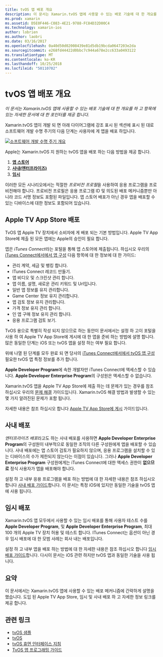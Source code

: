 ```yaml
---
title: tvOS 앱 배포 개요
description: 이 문서는 Xamarin.tvOS 앱에 사용할 수 있는 배포 기술에 대 한 개요를 하 고 항목에 있는 자세한 문서에 대 한 포인터를 제공 합니다.
ms.prod: xamarin
ms.assetid: D5E0F446-C083-4E21-9788-FC84D32D00C4
ms.technology: xamarin-ios
author: lobrien
ms.author: laobri
ms.date: 03/16/2017
ms.openlocfilehash: 0a40d50d02008439e81d5db19bcda0647203e2da
ms.sourcegitcommit: e268fd44422d0bbc7c944a678e2cc633a0493122
ms.translationtype: MT
ms.contentlocale: ko-KR
ms.lasthandoff: 10/25/2018
ms.locfileid: "50110702"
---
```

# <a name="tvos-app-distribution-overview"></a>tvOS 앱 배포 개요

_이 문서는 Xamarin.tvOS 앱에 사용할 수 있는 배포 기술에 대 한 개요를 하 고 항목에 있는 자세한 문서에 대 한 포인터를 제공 합니다._


Xamarin.tvOS 앱이 개발 되 면 아래 다이어그램에 강조 표시 된 섹션에 표시 된 대로 소프트웨어 개발 수명 주기의 다음 단계는 사용자에 게 앱을 배포 하입니다.


[![소프트웨어 개발 수명 주기 개요](images/publishingdiagram.png)](images/publishingdiagram.png#lightbox)


Apple는 Xamarin.tvOS 지 원하는 tvOS 앱을 배포 하는 다음 방법을 제공 합니다.

1. [**앱 스토어**](#Apple-TV-App-Store-Distribution)
2. [**사내(엔터프라이즈)**](#In-House-Distribution) 
2. [**임시**](#Ad_Hoc_Distribution) 

이러한 모든 시나리오에서는 적절한 *프로비전 프로필*을 사용하여 응용 프로그램을 프로비전해야 합니다. 프로비전 프로필은 응용 프로그램 ID 및 의도된 배포 메커니즘뿐만 아니라 코드 서명 정보도 포함된 파일입니다. 앱 스토어 배포가 아닌 경우 앱을 배포할 수 있는 디바이스에 대한 정보도 포함되어 있습니다.

<a name="Apple-TV-App-Store-Distribution" />

## <a name="apple-tv-app-store-distribution"></a>Apple TV App Store 배포

TvOS 앱 Apple TV 장치에서 소비자에 게 배포 되는 기본 방법입니다. Apple TV App Store에 제출 된 모든 앱에는 Apple의 승인이 필요 합니다.

앱은 *iTunes Connect*라는 포털을 통해 앱 스토어에 제출됩니다. 하십시오 우리의 [iTunes Connect에서에서 앱 구성](~/ios/deploy-test/app-distribution/app-store-distribution/itunesconnect.md) 다음 항목에 대 한 정보에 대 한 가이드:

- 관리 계약, 세금 및 뱅킹 합니다.
- ITunes Connect 레코드 만들기.
- 앱 비디오 및 스크린샷 관리 합니다.
- 앱 이름, 설명, 새로운 관리 키워드 및 Url입니다.
- 일반 앱 정보를 유지 관리합니다.
- Game Center 정보 유지 관리합니다.
- 앱 검토 정보 유지 관리합니다.
- 가격 정보 유지 관리 합니다.
- 인 앱 구매 정보 유지 관리 합니다.
- 응용 프로그램 검토 보기.

TvOS 용으로 특별히 작성 되지 않으므로 하는 동안이 문서에서는 설정 하 고이 포털을 사용 하 여 Apple TV App Store에 게시에 대 한 앱을 준비 하는 방법에 설명 합니다. 많은 동일한 단계는 iOS 또는 tvOS 앱을 설정 하는 여부 필요 합니다.

위에 나열 된 단계를 모두 완료 되 면 당사의 [iTunes Connect에서에서 tvOS 앱 구성](~/ios/tvos/deploy-test/app-distribution/itunes-connect.md) 필요한 tvOS 앱 특정 정보를 추가 합니다.

**Apple Developer Program**에 속한 개발자만 iTunes Connect에 액세스할 수 있습니다. **Apple Developer Enterprise Program**의 구성원은 액세스할 수 없습니다.

Xamarin.tvOS 앱을 Apple TV App Store에 제출 하는 데 문제가 있는 경우를 참조 하십시오 우리의 [문제 해결](~/ios/tvos/troubleshooting.md) 가이드입니다. Xamarin.tvOS 해결 방법과 발생할 수 있는 몇 가지 알려진된 문제가 포함 됩니다.

자세한 내용은 참조 하십시오 합니다 [Apple TV App Store에 게시](~/ios/tvos/deploy-test/app-distribution/app-store-publishing.md) 가이드입니다.

<a name="In-House-Distribution" />

## <a name="in-house-distribution"></a>사내 배포

*엔터프라이즈 배포*라고도 하는 사내 배포를 사용하면 **Apple Developer Enterprise Program**의 구성원이 내부적으로 동일한 조직의 다른 구성원에게 앱을 배포할 수 있습니다. 사내 배포에는 앱 스토어 검토가 필요하지 않으며, 응용 프로그램을 설치할 수 있는 디바이스의 수가 제한되지 않는다는 이점이 있습니다. 그러나 **Apple Developer Enterprise Program** 구성원에게는 iTunes Connect에 대한 액세스 권한이 **없으므로** 정식 사용자가 앱을 배포해야 합니다.

설정 하 고 내부 응용 프로그램을 배포 하는 방법에 대 한 자세한 내용은 참조 하십시오 합니다 [사내 배포 가이드](~/ios/deploy-test/app-distribution/in-house-distribution.md)합니다. 이 문서는 특정 iOS에 있지만 동일한 기술을 tvOS 앱에 사용 됩니다.

<a name="Ad_Hoc_Distribution"/>

## <a name="ad-hoc-distribution"></a>임시 배포

Xamarin.tvOS 앱 모두에서 사용할 수 있는 임시 배포를 통해 사용자 테스트 수를 **Apple Developer Program**, 및 **Apple Developer Enterprise Program**, 최대 100 개의 Apple TV 장치 허용 및 테스트 합니다. ITunes Connect는 옵션이 아닌 경우 임시 배포에 대 한 모범 사례는 회사 내는 배포입니다.

설정 하 고 내부 앱을 배포 하는 방법에 대 한 자세한 내용은 참조 하십시오 합니다 [임시 배포 가이드](~/ios/deploy-test/app-distribution/ad-hoc-distribution.md)합니다. 다시이 문서는 iOS 관련 하지만 tvOS 앱과 동일한 기술을 사용 됩니다.

<a name="Summary" />

## <a name="summary"></a>요약

이 문서에서는 Xamarin.tvOS 앱에 사용할 수 있는 배포 메커니즘에 간략하게 설명을 했습니다. 도입 된 Apple TV App Store, 임시 및 사내 배포 하 고 자세한 정보 링크를 제공 합니다.



## <a name="related-links"></a>관련 링크

- [tvOS 샘플](https://developer.xamarin.com/samples/tvos/all/)
- [tvOS](https://developer.apple.com/tvos/)
- [tvOS 휴먼 인터페이스 지침](https://developer.apple.com/tvos/human-interface-guidelines/)
- [TvOS 앱 프로그래밍 가이드](https://developer.apple.com/library/prerelease/tvos/documentation/General/Conceptual/AppleTV_PG/)
